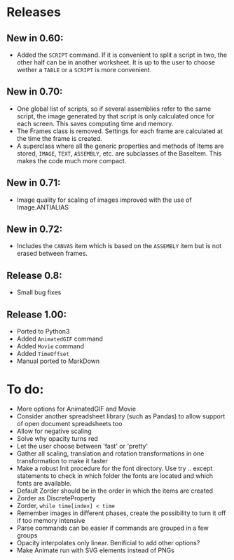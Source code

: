 # Releases

## New in 0.60:

* Added the `SCRIPT` command. If it is convenient to split a script in two, the other half can be in another worksheet. It is up to the user to choose wether a `TABLE` or a `SCRIPT` is more convenient.

## New in 0.70:

* One global list of scripts, so if several assemblies refer to the same script, the image generated by that script is only calculated once for each screen. This saves computing time and memory.
* The Frames class is removed. Settings for each frame are calculated at the time the frame is created.
* A superclass where all the generic properties and methods of Items are stored, `IMAGE`, `TEXT`, `ASSEMBLY`, etc. are subclasses of the BaseItem. This makes the code much more compact.

## New in 0.71:

* Image quality for scaling of images improved with the use of Image.ANTIALIAS

## New in 0.72:

* Includes the `CANVAS` item which is based on the `ASSEMBLY` item but is not erased between frames.

## Release 0.8:

* Small bug fixes

## Release 1.00:

* Ported to Python3
* Added `AnimatedGIF` command
* Added `Movie` command
* Added `TimeOffset`
* Manual ported to MarkDown

# To do:

* More options for AnimatedGIF and Movie
* Consider another spreadsheet library (such as Pandas) to allow support of open document spreadsheets too
* Allow for negative scaling
* Solve why opacity turns red
* Let the user choose between 'fast' or 'pretty'
* Gather all scaling, translation and rotation transformations in one transformation to make it faster
* Make a robust Init procedure for the font directory. Use try .. except statements to check in which folder the fonts are located and which fonts are available.
* Default Zorder should be in the order in which the items are created
* Zorder as DiscreteProperty
* Zorder, `while time[index] < time`
* Remember images in different phases, create the possibility to turn it off if too memory intensive
* Parse commands can be easier if commands are grouped in a few groups
* Opacity interpolates only linear. Benificial to add other options?
* Make Animate run with SVG elements instead of PNGs
